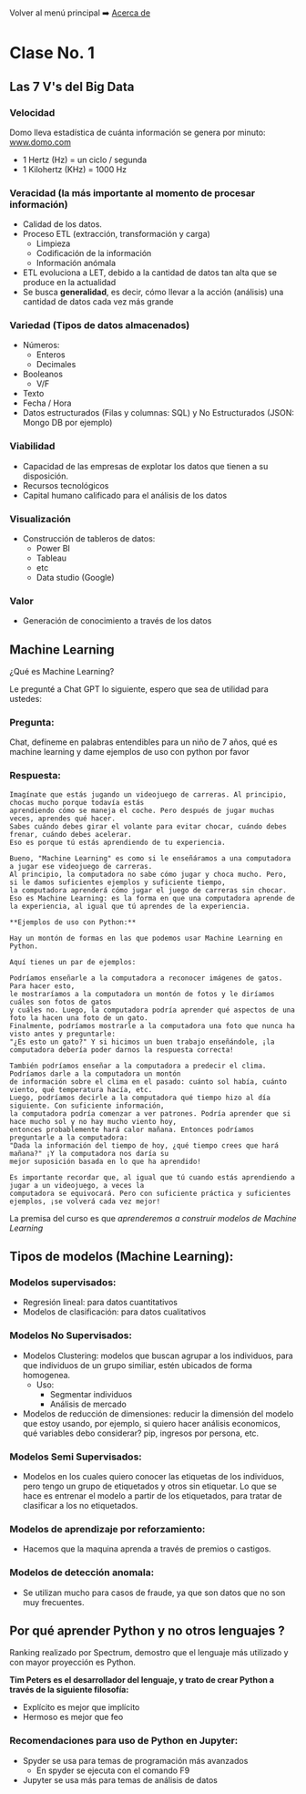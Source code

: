 Volver al menú principal ➡️ [Acerca de](1.%20Acerca%20de.md)

# Clase No. 1 

## Las 7 V's del Big Data

### Velocidad

Domo lleva estadística de cuánta información se genera por minuto: www.domo.com

- 1 Hertz (Hz) = un ciclo / segunda
- 1 Kilohertz (KHz) = 1000 Hz

### Veracidad (la más importante al momento de procesar información)

- Calidad de los datos.
- Proceso ETL (extracción, transformación y carga)
    - Limpieza
    - Codificación de la información
    - Información anómala
- ETL evoluciona a LET, debido a la cantidad de datos tan alta que se produce en la actualidad
- Se busca **generalidad**, es decir, cómo llevar a la acción (análisis) una cantidad de datos cada vez más grande

### Variedad (Tipos de datos almacenados)

- Números:
    - Enteros
    - Decimales
- Booleanos
    - V/F
- Texto
- Fecha / Hora
- Datos estructurados (Filas y columnas: SQL) y No Estructurados (JSON: Mongo DB por ejemplo)

### Viabilidad 

- Capacidad de las empresas de explotar los datos que tienen a su disposición.
- Recursos tecnológicos
- Capital humano calificado para el análisis de los datos

### Visualización

- Construcción de tableros de datos:
    - Power BI
    - Tableau
    - etc
    - Data studio (Google)

### Valor

- Generación de conocimiento a través de los datos

## Machine Learning

¿Qué es Machine Learning?

Le pregunté a Chat GPT lo siguiente, espero que sea de utilidad para ustedes:

### Pregunta: 
Chat, defíneme en palabras entendibles para un niño de 7 años, qué es machine learning y dame ejemplos de uso con python por favor

### Respuesta:
```
Imagínate que estás jugando un videojuego de carreras. Al principio, chocas mucho porque todavía estás 
aprendiendo cómo se maneja el coche. Pero después de jugar muchas veces, aprendes qué hacer. 
Sabes cuándo debes girar el volante para evitar chocar, cuándo debes frenar, cuándo debes acelerar. 
Eso es porque tú estás aprendiendo de tu experiencia.

Bueno, "Machine Learning" es como si le enseñáramos a una computadora a jugar ese videojuego de carreras. 
Al principio, la computadora no sabe cómo jugar y choca mucho. Pero, si le damos suficientes ejemplos y suficiente tiempo, 
la computadora aprenderá cómo jugar el juego de carreras sin chocar. 
Eso es Machine Learning: es la forma en que una computadora aprende de la experiencia, al igual que tú aprendes de la experiencia.

**Ejemplos de uso con Python:**

Hay un montón de formas en las que podemos usar Machine Learning en Python. 

Aquí tienes un par de ejemplos:

Podríamos enseñarle a la computadora a reconocer imágenes de gatos. Para hacer esto, 
le mostraríamos a la computadora un montón de fotos y le diríamos cuáles son fotos de gatos 
y cuáles no. Luego, la computadora podría aprender qué aspectos de una foto la hacen una foto de un gato. 
Finalmente, podríamos mostrarle a la computadora una foto que nunca ha visto antes y preguntarle: 
"¿Es esto un gato?" Y si hicimos un buen trabajo enseñándole, ¡la computadora debería poder darnos la respuesta correcta!

También podríamos enseñar a la computadora a predecir el clima. Podríamos darle a la computadora un montón 
de información sobre el clima en el pasado: cuánto sol había, cuánto viento, qué temperatura hacía, etc. 
Luego, podríamos decirle a la computadora qué tiempo hizo al día siguiente. Con suficiente información, 
la computadora podría comenzar a ver patrones. Podría aprender que si hace mucho sol y no hay mucho viento hoy, 
entonces probablemente hará calor mañana. Entonces podríamos preguntarle a la computadora: 
"Dada la información del tiempo de hoy, ¿qué tiempo crees que hará mañana?" ¡Y la computadora nos daría su
mejor suposición basada en lo que ha aprendido!

Es importante recordar que, al igual que tú cuando estás aprendiendo a jugar a un videojuego, a veces la 
computadora se equivocará. Pero con suficiente práctica y suficientes ejemplos, ¡se volverá cada vez mejor!

```

La premisa del curso es que *aprenderemos a construir modelos de Machine Learning*

## Tipos de modelos (Machine Learning):

### Modelos supervisados:
- Regresión lineal: para datos cuantitativos
- Modelos de clasificación: para datos cualitativos

### Modelos No Supervisados:
- Modelos Clustering: modelos que buscan agrupar a los individuos, para que individuos de un grupo similiar, estén ubicados de forma homogenea.
    - Uso:
        - Segmentar individuos
        - Análisis de mercado
- Modelos de reducción de dimensiones: reducir la dimensión del modelo que estoy usando, por ejemplo, si quiero hacer análisis economicos, qué variables debo considerar? pip, ingresos por persona, etc.

### Modelos Semi Supervisados:
- Modelos en los cuales quiero conocer las etiquetas de los individuos, pero tengo un grupo de etiquetados y otros sin etiquetar. Lo que se hace es entrenar el modelo a partir de los etiquetados, para tratar de clasificar a los no etiquetados.

### Modelos de aprendizaje por reforzamiento:
- Hacemos que la maquina aprenda a través de premios o castigos.

### Modelos de detección anomala:
- Se utilizan mucho para casos de fraude, ya que son datos que no son muy frecuentes.


## Por qué aprender Python y no otros lenguajes ?

Ranking realizado por Spectrum, demostro que el lenguaje más utilizado y con mayor proyección es Python.

**Tim Peters es el desarrollador del lenguaje, y trato de crear Python a través de la siguiente filosofía:**

- Explícito es mejor que implícito
- Hermoso es mejor que feo

### Recomendaciones para uso de Python en Jupyter:

- Spyder se usa para temas de programación más avanzados
    - En spyder se ejecuta con el comando F9
- Jupyter se usa más para temas de análisis de datos





